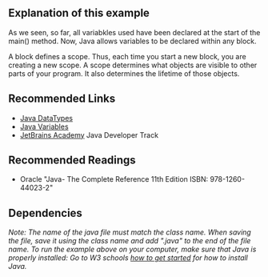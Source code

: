 ## Explanation of this example
<p>As we seen, so far, all variabkles used have been declared at the start of the main() method. Now, Java allows variables to be declared within any block.</p>

<p>A block defines a scope. Thus, each time you start a new block, you are creating a new scope. A scope determines what objects are visible to other parts of your program. It also determines the lifetime of those objects.</p>








## Recommended Links

- [Java DataTypes](https://www.w3schools.com/java) 
- [Java Variables](https://www.w3schools.com/java/java_scope.asp) 
- [JetBrains Academy](https://hyperskill.org/join/4ffedd54a) Java Developer Track

## Recommended Readings
- Oracle "Java- The Complete Reference 11th Edition ISBN: 978-1260-44023-2"

## Dependencies
<em> Note: The name of the java file must match the class name. When saving the file, save it using the class name and add ".java" to the end of the file name. To run the example above on your computer, make sure that Java is properly installed: Go to W3 schools [how to get started](https://www.w3schools.com/java/java_getstarted.asp>) for how to install Java. </em>